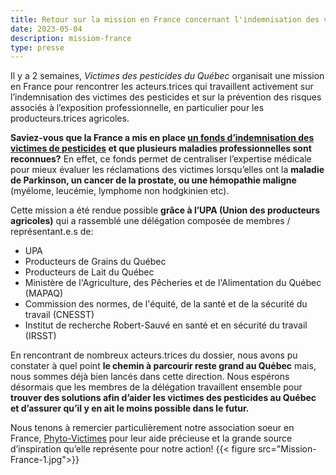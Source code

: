 ```yaml
---
title: Retour sur la mission en France concernant l'indemnisation des victimes des pesticides
date: 2023-05-04
description: missiom-france 
type: presse 
---
```

Il y a 2 semaines, *Victimes des pesticides du Québec* organisait une mission en France pour rencontrer les acteurs.trices qui travaillent activement sur l’indemnisation des victimes des pesticides et sur la prévention des risques associés à l’exposition professionnelle, en particulier pour les producteurs.trices agricoles. 

**Saviez-vous que la France a mis en place [un fonds d’indemnisation des victimes de pesticides](https://fonds-indemnisation-pesticides.fr/le-fonds-dindemnisation/) et que plusieurs maladies professionnelles sont reconnues?** En effet, ce fonds permet de centraliser l’expertise médicale pour mieux évaluer les réclamations des victimes lorsqu’elles ont la **maladie de Parkinson, un cancer de la prostate, ou une hémopathie maligne** (myélome, leucémie, lymphome non hodgkinien etc).

Cette mission a été rendue possible **grâce à l’UPA (Union des producteurs agricoles)** qui a rassemblé une délégation composée de membres / représentant.e.s de:
- UPA
- Producteurs de Grains du Québec
- Producteurs de Lait du Québec
- Ministère de l'Agriculture, des Pêcheries et de l'Alimentation du Québec (MAPAQ)
- Commission des normes, de l'équité, de la santé et de la sécurité du travail (CNESST)
- Institut de recherche Robert-Sauvé en santé et en sécurité du travail (IRSST)


En rencontrant de nombreux acteurs.trices du dossier, nous avons pu constater à quel point **le chemin à parcourir reste grand au Québec** mais, nous sommes déjà bien lancés dans cette direction. 
Nous espérons désormais que les membres de la délégation travaillent ensemble pour **trouver des solutions afin d’aider les victimes des pesticides au Québec et d’assurer qu’il y en ait le moins possible dans le futur.** 

Nous tenons à remercier particulièrement notre association soeur en France, [Phyto-Victimes](phyto-victimes.fr/) pour leur aide précieuse et la grande source d’inspiration qu’elle représente pour notre action!
{{< figure src="Mission-France-1.jpg">}}
